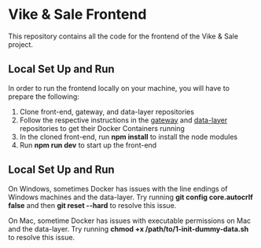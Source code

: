 # Vike & Sale Frontend

This repository contains all the code for the frontend of the Vike & Sale project.

## Local Set Up and Run

In order to run the frontend locally on your machine, you will have to prepare the following:

<ol>
  <li>Clone front-end, gateway, and data-layer repositories</li>
  <li>Follow the respective instructions in the  <a href="https://github.com/vike-and-sell/gateway" target="_blank" rel="noopener">gateway</a> and <a href="https://github.com/vike-and-sell/data-layer" target="_blank" rel="noopener">data-layer</a> repositories to get their Docker Containers running</li>
  <li>In the cloned front-end, run <strong>npm install</strong> to install the node modules</li>
  <li>Run <strong>npm run dev</strong> to start up the front-end</li>
</ol>

## Local Set Up and Run

On Windows, sometimes Docker has issues with the line endings of Windows machines and the data-layer. Try running **git config core.autocrlf false** and then **git reset --hard** to resolve this issue.

On Mac, sometime Docker has issues with executable permissions on Mac and the data-layer. Try running **chmod +x /path/to/1-init-dummy-data.sh** to resolve this issue.

